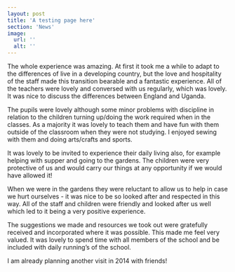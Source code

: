 ```yaml
---
layout: post
title: 'A testing page here'
section: 'News'
image: 
  url: ''
  alt: ''
---
```


The whole experience was amazing. At first it took me a while to adapt to the differences of live in a developing country, but the love and hospitality of the staff made this transition bearable and a fantastic experience. All of the teachers were lovely and conversed with us regularly, which was lovely. It was nice to discuss the differences between England and Uganda.

The pupils were lovely although some minor problems with discipline in relation to the children turning up/doing the work required when in the classes. As a majority it was lovely to teach them and have fun with them outside of the classroom when they were not studying. I enjoyed sewing with them and doing arts/crafts and sports.<!--more-->

It was lovely to be invited to experience their daily living also, for example helping with supper and going to the gardens. The children were very protective of us and would carry our things at any opportunity if we would have allowed it!

When we were in the gardens they were reluctant to allow us to help in case we hurt ourselves - it was nice to be so looked after and respected in this way. All of the staff and children were friendly and looked after us well which led to it being a very positive experience.

The suggestions we made and resources we took out were gratefully received and incorporated where it was possible. This made me feel very valued. It was lovely to spend time with all members of the school and be included with daily running’s of the school.

I am already planning another visit in 2014 with friends!

